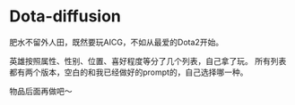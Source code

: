 # Dota-diffusion

肥水不留外人田，既然要玩AICG，不如从最爱的Dota2开始。

英雄按照属性、性别、位置、喜好程度等分了几个列表，自己拿了玩。
所有列表都有两个版本，空白的和我已经做好的prompt的，自己选择哪一种。

物品后面再做吧～
